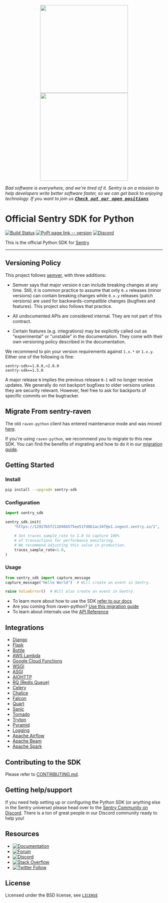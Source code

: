 <p align="center">
    <a href="https://sentry.io#gh-light-mode-only" target="_blank" align="center">
        <img src="https://sentry-brand.storage.googleapis.com/sentry-logo-black.png" width="280">
    </a>
    <a href="https://sentry.io#gh-dark-mode-only" target="_blank" align="center">
        <img src="https://sentry-brand.storage.googleapis.com/sentry-logo-white.png" width="280">
    </a>
</p>

_Bad software is everywhere, and we're tired of it. Sentry is on a mission to help developers write better software faster, so we can get back to enjoying technology. If you want to join us [<kbd>**Check out our open positions**</kbd>](https://sentry.io/careers/)_

# Official Sentry SDK for Python

[![Build Status](https://travis-ci.com/getsentry/sentry-python.svg?branch=master)](https://travis-ci.com/getsentry/sentry-python)
[![PyPi page link -- version](https://img.shields.io/pypi/v/sentry-sdk.svg)](https://pypi.python.org/pypi/sentry-sdk)
[![Discord](https://img.shields.io/discord/621778831602221064)](https://discord.gg/cWnMQeA)

This is the official Python SDK for [Sentry](http://sentry.io/)

---

## Versioning Policy

This project follows [semver](https://semver.org/), with three additions:

- Semver says that major version `0` can include breaking changes at any time. Still, it is common practice to assume that only `0.x` releases (minor versions) can contain breaking changes while `0.x.y` releases (patch versions) are used for backwards-compatible changes (bugfixes and features). This project also follows that practice.

- All undocumented APIs are considered internal. They are not part of this contract.

- Certain features (e.g. integrations) may be explicitly called out as "experimental" or "unstable" in the documentation. They come with their own versioning policy described in the documentation.

We recommend to pin your version requirements against `1.x.*` or `1.x.y`.
Either one of the following is fine:

```
sentry-sdk>=1.0.0,<2.0.0
sentry-sdk==1.5.0
```

A major release `N` implies the previous release `N-1` will no longer receive updates. We generally do not backport bugfixes to older versions unless they are security relevant. However, feel free to ask for backports of specific commits on the bugtracker.

## Migrate From sentry-raven

The old `raven-python` client has entered maintenance mode and was moved [here](https://github.com/getsentry/raven-python).

If you're using `raven-python`, we recommend you to migrate to this new SDK. You can find the benefits of migrating and how to do it in our [migration guide](https://docs.sentry.io/platforms/python/migration/).

## Getting Started

### Install

```bash
pip install --upgrade sentry-sdk
```

### Configuration

```python
import sentry_sdk

sentry_sdk.init(
    "https://12927b5f211046b575ee51fd8b1ac34f@o1.ingest.sentry.io/1",

    # Set traces_sample_rate to 1.0 to capture 100%
    # of transactions for performance monitoring.
    # We recommend adjusting this value in production.
    traces_sample_rate=1.0,
)
```

### Usage

```python
from sentry_sdk import capture_message
capture_message("Hello World")  # Will create an event in Sentry.

raise ValueError()  # Will also create an event in Sentry.
```

- To learn more about how to use the SDK [refer to our docs](https://docs.sentry.io/platforms/python/)
- Are you coming from raven-python? [Use this migration guide](https://docs.sentry.io/platforms/python/migration/)
- To learn about internals use the [API Reference](https://getsentry.github.io/sentry-python/)

## Integrations

- [Django](https://docs.sentry.io/platforms/python/guides/django/)
- [Flask](https://docs.sentry.io/platforms/python/guides/flask/)
- [Bottle](https://docs.sentry.io/platforms/python/guides/bottle/)
- [AWS Lambda](https://docs.sentry.io/platforms/python/guides/aws-lambda/)
- [Google Cloud Functions](https://docs.sentry.io/platforms/python/guides/gcp-functions/)
- [WSGI](https://docs.sentry.io/platforms/python/guides/wsgi/)
- [ASGI](https://docs.sentry.io/platforms/python/guides/asgi/)
- [AIOHTTP](https://docs.sentry.io/platforms/python/guides/aiohttp/)
- [RQ (Redis Queue)](https://docs.sentry.io/platforms/python/guides/rq/)
- [Celery](https://docs.sentry.io/platforms/python/guides/celery/)
- [Chalice](https://docs.sentry.io/platforms/python/guides/chalice/)
- [Falcon](https://docs.sentry.io/platforms/python/guides/falcon/)
- [Quart](https://docs.sentry.io/platforms/python/guides/quart/)
- [Sanic](https://docs.sentry.io/platforms/python/guides/sanic/)
- [Tornado](https://docs.sentry.io/platforms/python/guides/tornado/)
- [Tryton](https://docs.sentry.io/platforms/python/guides/tryton/)
- [Pyramid](https://docs.sentry.io/platforms/python/guides/pyramid/)
- [Logging](https://docs.sentry.io/platforms/python/guides/logging/)
- [Apache Airflow](https://docs.sentry.io/platforms/python/guides/airflow/)
- [Apache Beam](https://docs.sentry.io/platforms/python/guides/beam/)
- [Apache Spark](https://docs.sentry.io/platforms/python/guides/pyspark/)

## Contributing to the SDK

Please refer to [CONTRIBUTING.md](CONTRIBUTING.md).

## Getting help/support

If you need help setting up or configuring the Python SDK (or anything else in the Sentry universe) please head over to the [Sentry Community on Discord](https://discord.com/invite/Ww9hbqr). There is a ton of great people in our Discord community ready to help you!

## Resources

- [![Documentation](https://img.shields.io/badge/documentation-sentry.io-green.svg)](https://docs.sentry.io/quickstart/)
- [![Forum](https://img.shields.io/badge/forum-sentry-green.svg)](https://forum.sentry.io/c/sdks)
- [![Discord](https://img.shields.io/discord/621778831602221064)](https://discord.gg/Ww9hbqr)
- [![Stack Overflow](https://img.shields.io/badge/stack%20overflow-sentry-green.svg)](http://stackoverflow.com/questions/tagged/sentry)
- [![Twitter Follow](https://img.shields.io/twitter/follow/getsentry?label=getsentry&style=social)](https://twitter.com/intent/follow?screen_name=getsentry)

## License

Licensed under the BSD license, see [`LICENSE`](LICENSE)
